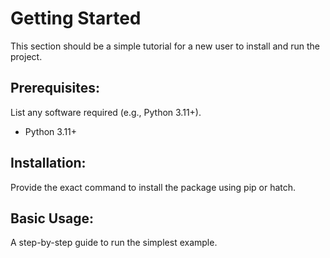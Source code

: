 # Getting Started

This section should be a simple tutorial for a new user to install and run the project.

## Prerequisites: 

List any software required (e.g., Python 3.11+).
- Python 3.11+

## Installation: 

Provide the exact command to install the package using pip or hatch.

## Basic Usage: 

A step-by-step guide to run the simplest example.